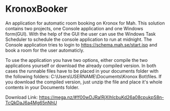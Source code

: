 # KronoxBooker
An application for automatic room booking on Kronox for Mah.
This solution contains two projects, one Console application and one Windows form(GUI). With the help of the GUI the user can use the
Windows Task Scheduler to schedule the console application to run at midnight. The Console application tries to login to https://schema.mah.se/start.jsp
and book a room for the user automaticly.

To use the application you have two options, either compile the two applications yourself or download the already compiled version. In both cases the runnable files have to be placed in your documents folder with the following folders:
C:\Users\USERNAME\Documents\Kronox Bot\files. If you download the compiled version, just unzip the file and place it's whole contents in your Documents folder.

Download Link: https://mega.nz/#!f00wDJRa!RjXIhlcbuKd26a08cpukpS8n-TcQkDaJ6a4Mg65nNhU
